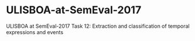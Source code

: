 # ULISBOA-at-SemEval-2017
ULISBOA at SemEval-2017 Task 12: Extraction and classification of temporal expressions and events

